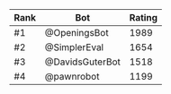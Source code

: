 Rank|Bot|Rating
---|---|---
#1|@OpeningsBot|1989
#2|@SimplerEval|1654
#3|@DavidsGuterBot|1518
#4|@pawnrobot|1199
